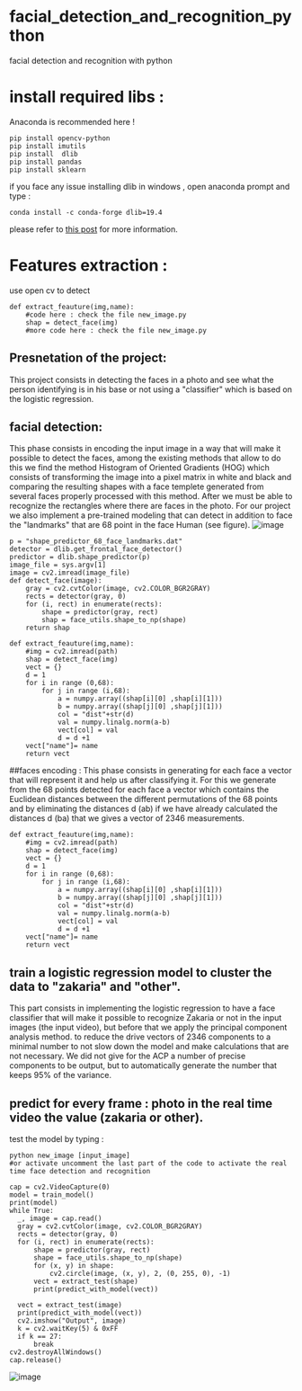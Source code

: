 # facial_detection_and_recognition_python
facial detection and recognition with python 
# install required libs : 
Anaconda is recommended here !
```
pip install opencv-python
pip install imutils 
pip install  dlib
pip install pandas 
pip install sklearn
```
if you face any issue installing dlib in windows , open anaconda prompt and type : 
```
conda install -c conda-forge dlib=19.4
```
please refer to  [this post](https://www.pyimagesearch.com/2018/06/18/face-recognition-with-opencv-python-and-deep-learning/?fbclid=IwAR04-Jlms00beR73fMR_KWza8UoIa68XlyCwT7tKKxIL4o1_oPuD6uPSqsE) for more information.
# Features extraction : 
use open cv to detect 
```
def extract_feauture(img,name):
    #code here : check the file new_image.py
    shap = detect_face(img)
    #more code here : check the file new_image.py
```

##  Presnetation of the project:
This project consists in detecting the faces in a photo and see what the person identifying is in his base or not using a "classifier" which is based on the logistic regression.
##  facial detection:
This phase consists in encoding the input image in a way that will make it possible to detect the faces, among the existing methods that allow to do this we find the method
Histogram of Oriented Gradients (HOG) which consists of transforming the image into a pixel matrix in white and black and comparing the resulting shapes with a face templete generated from several faces properly processed with this method.
After we must be able to recognize the rectangles where there are faces in the photo.
For our project we also implement a pre-trained modeling that can detect in addition to face the "landmarks" that are 68 point in the face Human (see figure).
![image](https://user-images.githubusercontent.com/35115877/50806751-e3cf2d00-12ef-11e9-9b2e-764fa23e4c9c.png)
```
p = "shape_predictor_68_face_landmarks.dat"
detector = dlib.get_frontal_face_detector()
predictor = dlib.shape_predictor(p)
image_file = sys.argv[1]
image = cv2.imread(image_file)
def detect_face(image):
    gray = cv2.cvtColor(image, cv2.COLOR_BGR2GRAY)
    rects = detector(gray, 0)
    for (i, rect) in enumerate(rects):
        shape = predictor(gray, rect)
        shap = face_utils.shape_to_np(shape)
    return shap
```
```
def extract_feauture(img,name):
    #img = cv2.imread(path)
    shap = detect_face(img)
    vect = {}
    d = 1
    for i in range (0,68):
        for j in range (i,68):
            a = numpy.array((shap[i][0] ,shap[i][1]))
            b = numpy.array((shap[j][0] ,shap[j][1]))
            col = "dist"+str(d)
            val = numpy.linalg.norm(a-b)
            vect[col] = val
            d = d +1
    vect["name"]= name
    return vect
 ```
 ##faces encoding  :
 This phase consists in generating for each face a vector that will represent it and help us after classifying it.
For this we generate from the 68 points detected for each face a vector which contains the Euclidean distances between the different permutations of the 68 points and by eliminating the distances d (ab) if we have already calculated the distances d (ba) that we gives a vector of 2346 measurements.
```
def extract_feauture(img,name):
    #img = cv2.imread(path)
    shap = detect_face(img)
    vect = {}
    d = 1
    for i in range (0,68):
        for j in range (i,68):
            a = numpy.array((shap[i][0] ,shap[i][1]))
            b = numpy.array((shap[j][0] ,shap[j][1]))
            col = "dist"+str(d)
            val = numpy.linalg.norm(a-b)
            vect[col] = val
            d = d +1
    vect["name"]= name
    return vect
 ```
## train a logistic regression model to cluster the data to "zakaria" and "other".
This part consists in implementing the logistic regression to have a face classifier that will make it possible to recognize Zakaria or not in the input images (the input video), but before that we apply the principal component analysis method. to reduce the drive vectors of 2346 components to a minimal number to not slow down the model and make calculations that are not necessary.
We did not give for the ACP a number of precise components to be output, but to automatically generate the number that keeps 95% of the variance.
## predict for every frame : photo in the real time video the value (zakaria or other).
test the model by typing :
 ```
 python new_image [input_image]
 #or activate uncomment the last part of the code to activate the real time face detection and recognition
 ```
  ```
  cap = cv2.VideoCapture(0)
model = train_model()
print(model)
while True:
    _, image = cap.read()
    gray = cv2.cvtColor(image, cv2.COLOR_BGR2GRAY)
    rects = detector(gray, 0)
    for (i, rect) in enumerate(rects):
        shape = predictor(gray, rect)
        shape = face_utils.shape_to_np(shape)
        for (x, y) in shape:
            cv2.circle(image, (x, y), 2, (0, 255, 0), -1)
        vect = extract_test(shape)
        print(predict_with_model(vect))
    
    vect = extract_test(image)
    print(predict_with_model(vect)) 
    cv2.imshow("Output", image)
    k = cv2.waitKey(5) & 0xFF
    if k == 27:
        break
cv2.destroyAllWindows()
cap.release()
  ```
 
![image](https://user-images.githubusercontent.com/35115877/50806900-88516f00-12f0-11e9-9bae-5f96b7bfd646.png)


